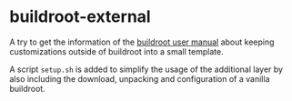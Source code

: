 # buildroot-external #

A try to get the information of the
[buildroot user manual](https://buildroot.org/downloads/manual/manual.html)
about keeping customizations outside of buildroot into a small template.

A script `setup.sh` is added to simplify the usage of the additional layer
by also including the download, unpacking and configuration of a vanilla
buildroot.